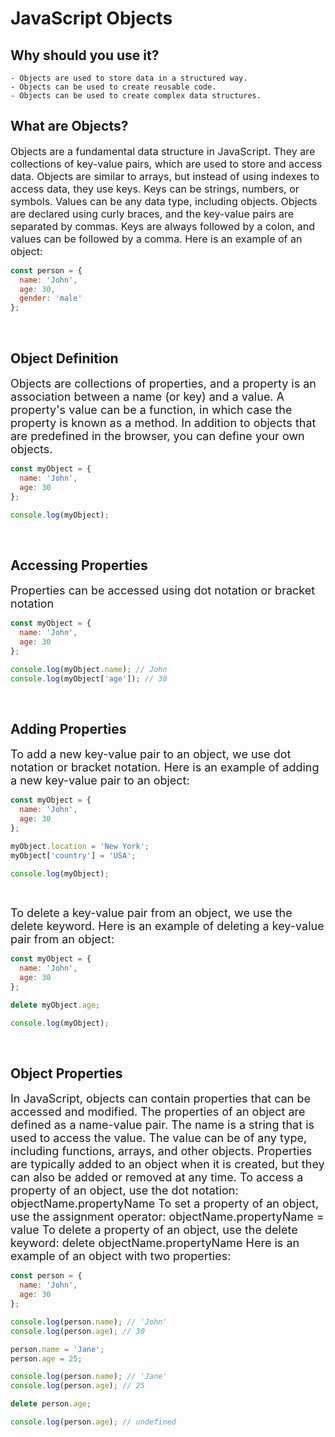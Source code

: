 # ⁡⁢⁣⁢JavaScript Objects⁡

## Why should you use it?

```
- Objects are used to store data in a structured way.
- Objects can be used to create reusable code.
- Objects can be used to create complex data structures.
```

## What are Objects?

<font size = "3">Objects are a fundamental data structure in JavaScript. They are collections of key-value pairs, which are used to store and access data. Objects are similar to arrays, but instead of using indexes to access data, they use keys. Keys can be strings, numbers, or symbols. Values can be any data type, including objects. Objects are declared using curly braces, and the key-value pairs are separated by commas. Keys are always followed by a colon, and values can be followed by a comma. Here is an example of an object:</font>

```js
const person = {
  name: 'John',
  age: 30,
  gender: 'male'
};
```
<br>

## Object Definition
<font size = "4">Objects are collections of properties, and a property is an association between a name (or key) and a value. A property's value can be a function, in which case the property is known as a method. In addition to objects that are predefined in the browser, you can define your own objects.</font>
```js
const myObject = {
  name: 'John',
  age: 30
};

console.log(myObject);
```

<br>

## Accessing Properties
<font size = "4">Properties can be accessed using dot notation or bracket notation</font>

```js
const myObject = {
  name: 'John',
  age: 30
};

console.log(myObject.name); // John
console.log(myObject['age']); // 30
```
<br>

## Adding Properties
<font  size = "4">To add a new key-value pair to an object, we use dot notation or bracket notation. Here is an example of adding a new key-value pair to an object:</font>

```js
const myObject = {
  name: 'John',
  age: 30
};

myObject.location = 'New York';
myObject['country'] = 'USA';

console.log(myObject);
```
<br>

<font size = "4">To delete a key-value pair from an object, we use the delete keyword. Here is an example of deleting a key-value pair from an object:</font>

```js
const myObject = {
  name: 'John',
  age: 30
};

delete myObject.age;

console.log(myObject);
```

<br>

## Object Properties

<font size = "4">In JavaScript, objects can contain properties that can be accessed and modified. The properties of an object are defined as a name-value pair. The name is a string that is used to access the value. The value can be of any type, including functions, arrays, and other objects. Properties are typically added to an object when it is created, but they can also be added or removed at any time. To access a property of an object, use the dot notation: objectName.propertyName To set a property of an object, use the assignment operator: objectName.propertyName = value To delete a property of an object, use the delete keyword: delete objectName.propertyName Here is an example of an object with two properties:</font>

```js
const person = {
  name: 'John',
  age: 30
};

console.log(person.name); // 'John'
console.log(person.age); // 30

person.name = 'Jane';
person.age = 25;

console.log(person.name); // 'Jane'
console.log(person.age); // 25

delete person.age;

console.log(person.age); // undefined
```